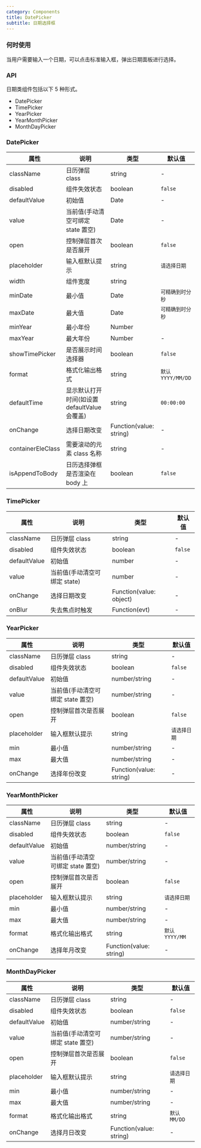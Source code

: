 ```yaml
---
category: Components
title: DatePicker
subtitle: 日期选择框
---
```


### 何时使用

当用户需要输入一个日期，可以点击标准输入框，弹出日期面板进行选择。

### API

日期类组件包括以下 5 种形式。

-   DatePicker
-   TimePicker
-   YearPicker
-   YearMonthPicker
-   MonthDayPicker

### DatePicker

| 属性              | 说明                                         | 类型                    | 默认值            |
| ----------------- | -------------------------------------------- | ----------------------- | ----------------- |
| className         | 日历弹层 class                               | string                  | -                 |
| disabled          | 组件失效状态                                 | boolean                 | `false`           |
| defaultValue      | 初始值                                       | Date                    | -                 |
| value             | 当前值(手动清空可绑定 state 置空)            | Date                    | -                 |
| open              | 控制弹层首次是否展开                         | boolean                 | `false`           |
| placeholder       | 输入框默认提示                               | string                  | `请选择日期`      |
| width             | 组件宽度                                     | string                  |                   | number | 230 |
| minDate           | 最小值                                       | Date                    | `可精确到时分秒`  |
| maxDate           | 最大值                                       | Date                    | `可精确到时分秒`  |
| minYear           | 最小年份                                     | Number                  |                   |
| maxYear           | 最大年份                                     | Number                  | -                 |
| showTimePicker    | 是否展示时间选择器                           | boolean                 | `false`           |
| format            | 格式化输出格式                               | string                  | `默认 YYYY/MM/DD` |
| defaultTime       | 显示默认打开时间(如设置 defaultValue 会覆盖) | string                  | `00:00:00`        |
| onChange          | 选择日期改变                                 | Function(value: string) | -                 |
| containerEleClass | 需要滚动的元素 class 名称                    | string                  | -                 |
| isAppendToBody    | 日历选择弹框是否渲染在 body 上               | boolean                 | `false`           |

### TimePicker

| 属性         | 说明                         | 类型                    | 默认值  |
| ------------ | ---------------------------- | ----------------------- | ------- |
| className    | 日历弹层 class               | string                  | -       |
| disabled     | 组件失效状态                 | boolean                 | `false` |
| defaultValue | 初始值                       | number                  | -       |
| value        | 当前值(手动清空可绑定 state) | number                  | -       |
| onChange     | 选择日期改变                 | Function(value: object) | -       |
| onBlur       | 失去焦点时触发               | Function(evt)           | -       |

### YearPicker

| 属性         | 说明                              | 类型                    | 默认值       |
| ------------ | --------------------------------- | ----------------------- | ------------ |
| className    | 日历弹层 class                    | string                  | -            |
| disabled     | 组件失效状态                      | boolean                 | `false`      |
| defaultValue | 初始值                            | number/string           | -            |
| value        | 当前值(手动清空可绑定 state 置空) | number/string           | -            |
| open         | 控制弹层首次是否展开              | boolean                 | `false`      |
| placeholder  | 输入框默认提示                    | string                  | `请选择日期` |
| min          | 最小值                            | number/string           | -            |
| max          | 最大值                            | number/string           | -            |
| onChange     | 选择年份改变                      | Function(value: string) | -            |

### YearMonthPicker

| 属性         | 说明                              | 类型                    | 默认值         |
| ------------ | --------------------------------- | ----------------------- | -------------- |
| className    | 日历弹层 class                    | string                  | -              |
| disabled     | 组件失效状态                      | boolean                 | `false`        |
| defaultValue | 初始值                            | number/string           | -              |
| value        | 当前值(手动清空可绑定 state 置空) | number/string           | -              |
| open         | 控制弹层首次是否展开              | boolean                 | `false`        |
| placeholder  | 输入框默认提示                    | string                  | `请选择日期`   |
| min          | 最小值                            | number/string           | -              |
| max          | 最大值                            | number/string           | -              |
| format       | 格式化输出格式                    | string                  | `默认 YYYY/MM` |
| onChange     | 选择年月改变                      | Function(value: string) | -              |

### MonthDayPicker

| 属性         | 说明                              | 类型                    | 默认值       |
| ------------ | --------------------------------- | ----------------------- | ------------ |
| className    | 日历弹层 class                    | string                  | -            |
| disabled     | 组件失效状态                      | boolean                 | `false`      |
| defaultValue | 初始值                            | number/string           | -            |
| value        | 当前值(手动清空可绑定 state 置空) | number/string           | -            |
| open         | 控制弹层首次是否展开              | boolean                 | `false`      |
| placeholder  | 输入框默认提示                    | string                  | `请选择日期` |
| min          | 最小值                            | number/string           | -            |
| max          | 最大值                            | number/string           | -            |
| format       | 格式化输出格式                    | string                  | `默认 MM/DD` |
| onChange     | 选择月日改变                      | Function(value: string) | -            |
